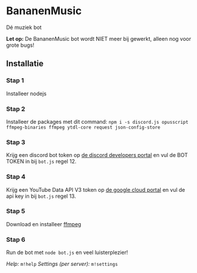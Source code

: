 # BananenMusic
Dé muziek bot

**Let op:** De BananenMusic bot wordt NIET meer bij gewerkt, alleen nog voor grote bugs!

## Installatie
### Stap 1
Installeer nodejs
### Stap 2
Installeer de packages met dit command:
`npm i -s discord.js opusscript ffmpeg-binaries ffmpeg ytdl-core request json-config-store`
### Stap 3
Krijg een discord bot token op [de discord developers portal](https://discordapp.com/developers/applications/) en vul de BOT TOKEN in bij `bot.js` regel 12.
### Stap 4
Krijg een YouTube Data API V3 token op [de google cloud portal](https://console.cloud.google.com/) en vul de api key in bij `bot.js` regel 13.
### Stap 5
Download en installeer [ffmpeg](https://www.ffmpeg.org/)
### Stap 6
Run de bot met `node bot.js` en veel luisterplezier!

_Help:_ `m!help`
_Settings (per server):_ `m!settings`
